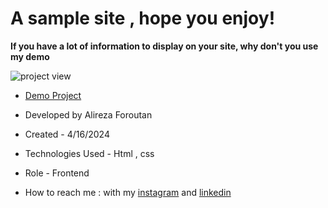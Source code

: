 # A sample site , hope you enjoy!

**If you have a lot of information to display on your site, why don't you use my demo**

![project view](https://github.com/Alireza-foroutan/First-project/assets/166135683/36a44616-0859-4957-a573-3163dac2850a)

- [Demo Project](https://alireza-foroutan.github.io/First-project/)

- Developed by Alireza Foroutan

- Created - 4/16/2024

- Technologies Used - Html , css 

- Role - Frontend

- How to reach me : with my [instagram](https://instagram.com/alireza_foroutan_web) and [linkedin](www.linkedin.com/in/alireza-foroutan-90a893302)
